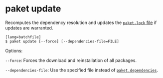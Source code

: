 # paket update

Recomputes the dependency resolution and updates the [`paket.lock` file](lock_file.html) if updates are warranted.

    [lang=batchfile]
    $ paket update [--force] [--dependencies-file=FILE]

Options:

  `--force`: Forces the download and reinstallation of all packages.

  `--dependencies-file`: Use the specified file instead of [`paket.dependencies`](dependencies_file.html).
